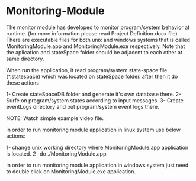 # Monitoring-Module
The monitor module has developed to monitor program/system behavior at runtime. (for more information please read Project Definition.docx file)
There are executable files for both unix and windows systems that is called MonitoringModule.app and MonitoringModule.exe respectively.
Note that the aplication and stateSpace folder should be adjacent to each other at same directory.

When run the application, it read program/system state-space file (*.statespace) which was located on stateSpace folder. after then it do these actions
  
  1- Create stateSpaceDB folder and generate it's own database there. 
  2- Surfe on program/system states according to input messages. 
  3- Create eventLogs directory and put program/system event logs there. 

NOTE: Watch simple example video file.

in order to run monitoring module application in linux system use below actions:
  
  1- change unix working directory where MonitoringModule.app application is located. 
  2- do ./MonitoringModule.app 
  
in order to run monitoring module application in windows system just need to double click on MonitoringModule.exe application.

